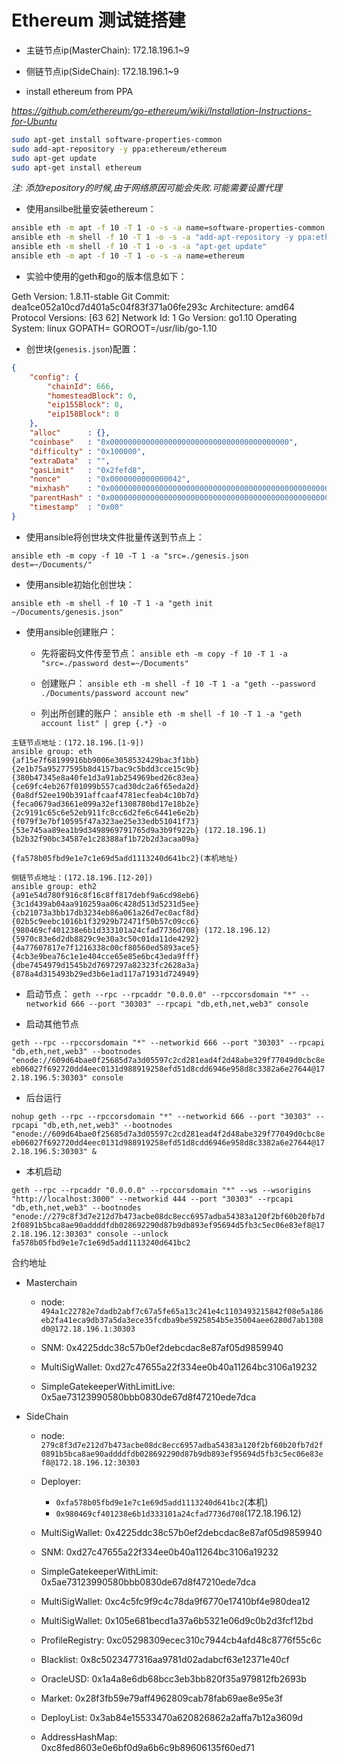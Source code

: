 # Ethereum 测试链搭建

- 主链节点ip(MasterChain):
	172.18.196.1~9
- 侧链节点ip(SideChain):
	172.18.196.1~9

- install ethereum from PPA

*https://github.com/ethereum/go-ethereum/wiki/Installation-Instructions-for-Ubuntu*

```bash
sudo apt-get install software-properties-common
sudo add-apt-repository -y ppa:ethereum/ethereum
sudo apt-get update
sudo apt-get install ethereum
```

*注: 添加repository的时候,由于网络原因可能会失败.可能需要设置代理*


- 使用ansilbe批量安装ethereum：

```bash
ansible eth -m apt -f 10 -T 1 -o -s -a name=software-properties-common
ansible eth -m shell -f 10 -T 1 -o -s -a "add-apt-repository -y ppa:ethereum/ethereum"
ansible eth -m shell -f 10 -T 1 -o -s -a "apt-get update"
ansible eth -m apt -f 10 -T 1 -o -s -a name=ethereum
```

- 实验中使用的geth和go的版本信息如下：

> 
Geth
Version: 1.8.11-stable
Git Commit: dea1ce052a10cd7d401a5c04f83f371a06fe293c
Architecture: amd64
Protocol Versions: [63 62]
Network Id: 1
Go Version: go1.10
Operating System: linux
GOPATH=
GOROOT=/usr/lib/go-1.10

- 创世块(``genesis.json``)配置：

```json
{
    "config": {
        "chainId": 666,
        "homesteadBlock": 0,
        "eip155Block": 0,
        "eip158Block": 0
    },
    "alloc"      : {},
    "coinbase"   : "0x0000000000000000000000000000000000000000",
    "difficulty" : "0x100000",
    "extraData"  : "",
    "gasLimit"   : "0x2fefd8",
    "nonce"      : "0x0000000000000042",
    "mixhash"    : "0x0000000000000000000000000000000000000000000000000000000000000000",
    "parentHash" : "0x0000000000000000000000000000000000000000000000000000000000000000",
    "timestamp"  : "0x00"
}
```

- 使用ansible将创世块文件批量传送到节点上：

``ansible eth -m copy -f 10 -T 1 -a "src=./genesis.json dest=~/Documents/"``

- 使用ansible初始化创世块：

``ansible eth -m shell -f 10 -T 1 -a "geth init ~/Documents/genesis.json"``

- 使用ansible创建账户：

  - 先将密码文件传至节点：
    ``ansible eth -m copy -f 10 -T 1 -a "src=./password dest=~/Documents"``

  - 创建账户：
    ``ansible eth -m shell -f 10 -T 1 -a "geth --password ./Documents/password account new"``

  - 列出所创建的账户：
  ``ansible eth -m shell -f 10 -T 1 -a "geth account list" | grep {.*} -o``

```text
主链节点地址：(172.18.196.[1-9])
ansible group: eth
{af15e7f68199916bb9006e3058532429bac3f1bb}
{2e1b75a95277595b8d4157bac9c5bdd3cce15c9b}
{380b47345e8a40fe1d3a91ab254969bed26c83ea}
{ce69fc4eb267f01099b557cad30dc2a6f65eda2d}
{0a8df52ee190b391affcaaf4781ecfeab4c10b7d}
{feca0679ad3661e099a32ef1308780bd17e18b2e}
{2c9191c65c6e52eb911fc8cc6d2fe6c6441e6e2b}
{f079f3e7bf10595f47a323ae25e33edb51041f73}
{53e745aa89ea1b9d3498969791765d9a3b9f922b} (172.18.196.1)
{b2b32f90bc34587e1c28388af1b72b2d3acaa09a}

{fa578b05fbd9e1e7c1e69d5add1113240d641bc2}(本机地址)

侧链节点地址：(172.18.196.[12-20])
ansible group: eth2
{a91e54d780f916c8f16c8ff817debf9a6cd98eb6}
{3c1d439ab04aa910259aa06c428d513d5231d5ee}
{cb21073a3bb17db3234eb86a061a26d7ec0acf8d}
{02b5c9eebc1016b1f32929b72471f50b57c09cc6}
{980469cf401238e6b1d333101a24cfad7736d708} (172.18.196.12)
{5970c83e6d2db8829c9e30a3c50c01da11de4292}
{4a77607817e7f1216338c00cf80560ed5893ace5}
{4cb3e9bea76c1e1e404cce65e85e6bc43eda9fff}
{dbe7454979d1545b2d7697297a82323fc2628a3a}
{878a4d315493b29ed3b6e1ad117a71931d724949}

```

- 启动节点：
``geth --rpc --rpcaddr "0.0.0.0" --rpccorsdomain "*" --networkid 666 --port "30303" --rpcapi "db,eth,net,web3" console``

 - 启动其他节点

``geth --rpc --rpccorsdomain "*" --networkid 666 --port "30303" --rpcapi "db,eth,net,web3" --bootnodes "enode://609d64bae0f25685d7a3d05597c2cd281ead4f2d48abe329f77049d0cbc8eeb06027f692720dd4eec0131d988919258efd51d8cdd6946e958d8c3382a6e27644@172.18.196.5:30303" console``

 - 后台运行

``nohup geth --rpc --rpccorsdomain "*" --networkid 666 --port "30303" --rpcapi "db,eth,net,web3" --bootnodes "enode://609d64bae0f25685d7a3d05597c2cd281ead4f2d48abe329f77049d0cbc8eeb06027f692720dd4eec0131d988919258efd51d8cdd6946e958d8c3382a6e27644@172.18.196.5:30303" &``

 - 本机启动

``geth --rpc --rpcaddr "0.0.0.0" --rpccorsdomain "*" --ws --wsorigins "http://localhost:3000" --networkid 444 --port "30303" --rpcapi "db,eth,net,web3" --bootnodes "enode://279c8f3d7e212d7b473acbe08dc8ecc6957adba54383a120f2bf60b20fb7d2f0891b5bca8ae90addddfdb028692290d87b9db893ef95694d5fb3c5ec06e83ef8@172.18.196.12:30303" console --unlock fa578b05fbd9e1e7c1e69d5add1113240d641bc2``

合约地址

- Masterchain
  - node:
    `494a1c22782e7dadb2abf7c67a5fe65a13c241e4c1103493215842f08e5a186eb2fa41eca9db37a5da3ece35fcdba9be5925854b5e35004aee6280d7ab1308d0@172.18.196.1:30303`

  - SNM:
	0x4225ddc38c57b0ef2debcdac8e87af05d9859940

  - MultiSigWallet:
    0xd27c47655a22f334ee0b40a11264bc3106a19232

  - SimpleGatekeeperWithLimitLive:
    0x5ae73123990580bbb0830de67d8f47210ede7dca

- SideChain
  - node:
    `279c8f3d7e212d7b473acbe08dc8ecc6957adba54383a120f2bf60b20fb7d2f0891b5bca8ae90addddfdb028692290d87b9db893ef95694d5fb3c5ec06e83ef8@172.18.196.12:30303`
  - Deployer:
    - `0xfa578b05fbd9e1e7c1e69d5add1113240d641bc2`(本机)
    - `0x980469cf401238e6b1d333101a24cfad7736d708`(172.18.196.12)


  - MultiSigWallet:
    0x4225ddc38c57b0ef2debcdac8e87af05d9859940
  - SNM:
    0xd27c47655a22f334ee0b40a11264bc3106a19232
  - SimpleGatekeeperWithLimit:
    0x5ae73123990580bbb0830de67d8f47210ede7dca
  - MultiSigWallet:
    0xc4c5fc9f9c4c78da9f6770e17410bf4e980dea12
  - MultiSigWallet:
    0x105e681becd1a37a6b5321e06d9c0b2d3fcf12bd
  - ProfileRegistry:
    0xc05298309ecec310c7944cb4afd48c8776f55c6c
  - Blacklist:
    0x8c5023477316aa9781d02adabcf63e12371e40cf
  - OracleUSD:
    0x1a4a8e6db68bcc3eb3bb820f35a979812fb2693b
  - Market:
    0x28f3fb59e79aff4962809cab78fab69ae8e95e3f
  - DeployList:
    0x3ab84e15533470a620826862a2affa7b12a3609d
  - AddressHashMap:
    0xc8fed8603e0e6bf0d9a6b6c9b89606135f60ed71

